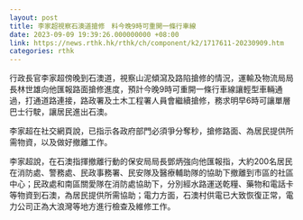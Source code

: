 ```yaml
---
layout: post
title: 李家超視察石澳道搶修　料今晚9時可重開一條行車線
date: 2023-09-09 19:39:26.000000000 +08:00
link: https://news.rthk.hk/rthk/ch/component/k2/1717611-20230909.htm
categories: rthk
---
```


行政長官李家超傍晚到石澳道，視察山泥傾瀉及路陷搶修的情況，運輸及物流局局長林世雄向他匯報路面搶修進度，預計今晚9時可重開一條行車線讓輕型車輛通過，打通道路連接，路政署及土木工程署人員會繼續搶修，務求明早6時可讓單層巴士行駛，讓居民進出石澳。

李家超在社交網頁說，已指示各政府部門必須爭分奪秒，搶修路面、為居民提供所需物資，以及做好撤離工作。

李家超說，在石澳指揮撤離行動的保安局局長鄧炳強向他匯報指，大約200名居民在消防處、警務處、民政事務署、民安隊及醫療輔助隊的協助下撤離到市區的社區中心；民政處和南區關愛隊在消防處協助下，分別經水路運送乾糧、藥物和電話卡等物資到石澳，為居民提供所需協助；電力方面，石澳村供電已大致恢復正常，電力公司正為大浪灣等地方進行檢查及維修工作。

